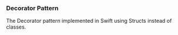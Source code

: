 ### Decorator Pattern

The Decorator pattern implemented in Swift using Structs instead of classes.
